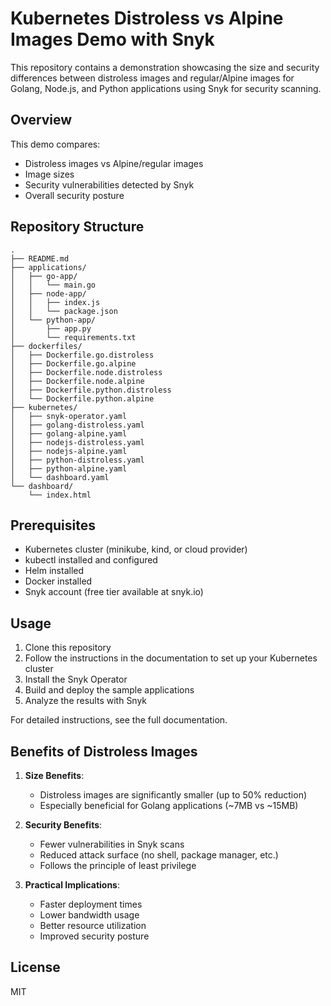 # Kubernetes Distroless vs Alpine Images Demo with Snyk

This repository contains a demonstration showcasing the size and security differences between distroless images and regular/Alpine images for Golang, Node.js, and Python applications using Snyk for security scanning.

## Overview

This demo compares:
- Distroless images vs Alpine/regular images
- Image sizes
- Security vulnerabilities detected by Snyk
- Overall security posture

## Repository Structure

```
.
├── README.md
├── applications/
│   ├── go-app/
│   │   └── main.go
│   ├── node-app/
│   │   ├── index.js
│   │   └── package.json
│   └── python-app/
│       ├── app.py
│       └── requirements.txt
├── dockerfiles/
│   ├── Dockerfile.go.distroless
│   ├── Dockerfile.go.alpine
│   ├── Dockerfile.node.distroless
│   ├── Dockerfile.node.alpine
│   ├── Dockerfile.python.distroless
│   └── Dockerfile.python.alpine
├── kubernetes/
│   ├── snyk-operator.yaml
│   ├── golang-distroless.yaml
│   ├── golang-alpine.yaml
│   ├── nodejs-distroless.yaml
│   ├── nodejs-alpine.yaml
│   ├── python-distroless.yaml
│   ├── python-alpine.yaml
│   └── dashboard.yaml
└── dashboard/
    └── index.html
```

## Prerequisites

- Kubernetes cluster (minikube, kind, or cloud provider)
- kubectl installed and configured
- Helm installed
- Docker installed
- Snyk account (free tier available at snyk.io)

## Usage

1. Clone this repository
2. Follow the instructions in the documentation to set up your Kubernetes cluster
3. Install the Snyk Operator
4. Build and deploy the sample applications
5. Analyze the results with Snyk

For detailed instructions, see the full documentation.

## Benefits of Distroless Images

1. **Size Benefits**:
   - Distroless images are significantly smaller (up to 50% reduction)
   - Especially beneficial for Golang applications (~7MB vs ~15MB)

2. **Security Benefits**:
   - Fewer vulnerabilities in Snyk scans
   - Reduced attack surface (no shell, package manager, etc.)
   - Follows the principle of least privilege

3. **Practical Implications**:
   - Faster deployment times
   - Lower bandwidth usage
   - Better resource utilization
   - Improved security posture

## License

MIT